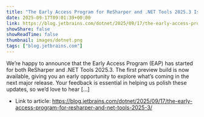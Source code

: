 ```yaml
---
title: "The Early Access Program for ReSharper and .NET Tools 2025.3 Is Here!"
date: 2025-09-17T09:01:39+00:00
link: https://blog.jetbrains.com/dotnet/2025/09/17/the-early-access-program-for-resharper-and-net-tools-2025-3/
showShare: false
showReadTime: false
thumbnail: images/dotnet.png
tags: ["blog.jetbrains.com"]
---
```

We’re happy to announce that the Early Access Program (EAP) has started for both ReSharper and .NET Tools 2025.3. The first preview build is now available, giving you an early opportunity to explore what’s coming in the next major release. Your feedback is essential in helping us polish these updates, so we’d love to hear […]

- Link to article: https://blog.jetbrains.com/dotnet/2025/09/17/the-early-access-program-for-resharper-and-net-tools-2025-3/